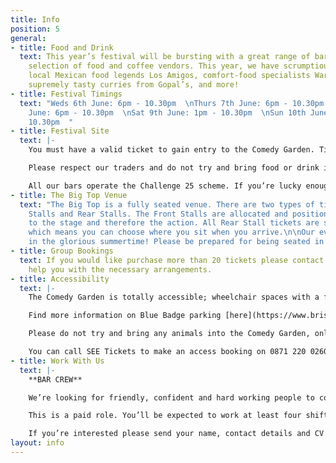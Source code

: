 ```yaml
---
title: Info
position: 5
general:
- title: Food and Drink
  text: This year’s festival will be bursting with a great range of bars and a hand-picked
    selection of food and coffee vendors. This year, we have scrumptious stalls from
    local Mexican food legends Los Amigos, comfort-food specialists Warm and Toastie,
    supremely tasty curries from Gopal’s, and more!
- title: Festival Timings
  text: "Weds 6th June: 6pm - 10.30pm  \nThurs 7th June: 6pm - 10.30pm  \nFri 8th
    June: 6pm - 10.30pm  \nSat 9th June: 1pm - 10.30pm  \nSun 10th June: 2.45pm -
    10.30pm  "
- title: Festival Site
  text: |-
    You must have a valid ticket to gain entry to the Comedy Garden. Tickets can be purchased online in advance or at the on site Box Office on the evening of the show, depending on availability.

    Please respect our traders and do not try and bring food or drink into the Comedy Garden.

    All our bars operate the Challenge 25 scheme. If you’re lucky enough to look under 25, please bring ID!
- title: The Big Top Venue
  text: "The Big Top is a fully seated venue. There are two types of tickets; Front
    Stalls and Rear Stalls. The Front Stalls are allocated and positioned closest
    to the stage and therefore the action. All Rear Stall tickets are sold as unreserved
    which means you can choose where you sit when you arrive.\n\nOur event takes place
    in the glorious summertime! Please be prepared for being seated in a warm tent. "
- title: Group Bookings
  text: If you would like purchase more than 20 tickets please contact us and we will
    help you with the necessary arrangements.
- title: Accessibility
  text: |-
    The Comedy Garden is totally accessible; wheelchair spaces with a free carer ticket are available through our online ticketing partner. Please contact us ahead of your show if you have any special requirements and we’ll do our best to accommodate you. While the Comedy Garden is in full swing our Front of House Team will be on hand to assist you in anyway they can.

    Find more information on Blue Badge parking [here](https://www.bristol.gov.uk/parking/where-you-can-park)

    Please do not try and bring any animals into the Comedy Garden, only guide dogs are permitted.

    You can call SEE Tickets to make an access booking on 0871 220 0260 or 0115 896 0030, these bookings can also be made online.
- title: Work With Us
  text: |-
    **BAR CREW**

    We’re looking for friendly, confident and hard working people to come and work on our bars during the Comedy Garden. Previous bar experience is essential and you must be over 18. You’ll be part of the team and enjoy all the perks that go with that. In return you’ll be punctual, reliable and ready to hop to action at any given moment.

    This is a paid role. You’ll be expected to work at least four shifts during the Comedy Garden with full availability from 6th June to 10th June regarded very highly.

    If you’re interested please send your name, contact details and CV to sparkleandspirit@outlook.com with BCG BAR CREW in the subject line.
layout: info
---
```


